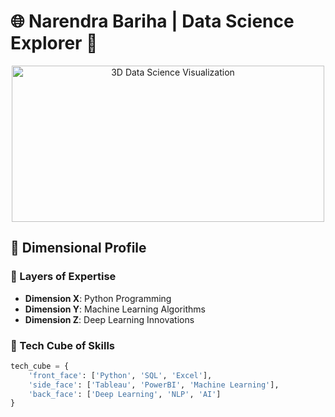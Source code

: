 # 🌐 Narendra Bariha | Data Science Explorer 🚀

<div align="center">
  <img src="https://media.giphy.com/media/3o7aCSPqXE5sxmUorC/giphy.gif" width="500" height="250" alt="3D Data Science Visualization">
</div>

## 🧊 Dimensional Profile

### 🌈 Layers of Expertise
- **Dimension X**: Python Programming
- **Dimension Y**: Machine Learning Algorithms
- **Dimension Z**: Deep Learning Innovations

### 🎲 Tech Cube of Skills
```python
tech_cube = {
    'front_face': ['Python', 'SQL', 'Excel'],
    'side_face': ['Tableau', 'PowerBI', 'Machine Learning'],
    'back_face': ['Deep Learning', 'NLP', 'AI']
}
